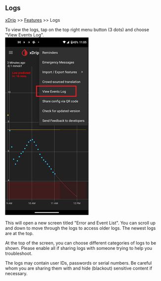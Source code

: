 ## Logs
[xDrip](../README.md) >> [Features](./Features_page) >> Logs  
  
To view the logs, tap on the top right menu button (3 dots) and choose "View Events Log".  
![](./images/ViewEventLogs.png)  
  
This will open a new screen titled "Error and Event List".  You can scroll up and down to move through the logs to access older logs.  The newest logs are at the top.  
  
At the top of the screen, you can choose different categories of logs to be shown.  Please enable all if sharing logs with someone trying to help you troubleshoot.  
  
The logs may contain user IDs, passwords or serial numbers.  Be careful whom you are sharing them with and hide (blackout) sensitive content if necessary.  
  
